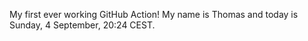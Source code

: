 My first ever working GitHub Action!
My name is Thomas and today is Sunday, 4 September, 20:24 CEST. 
